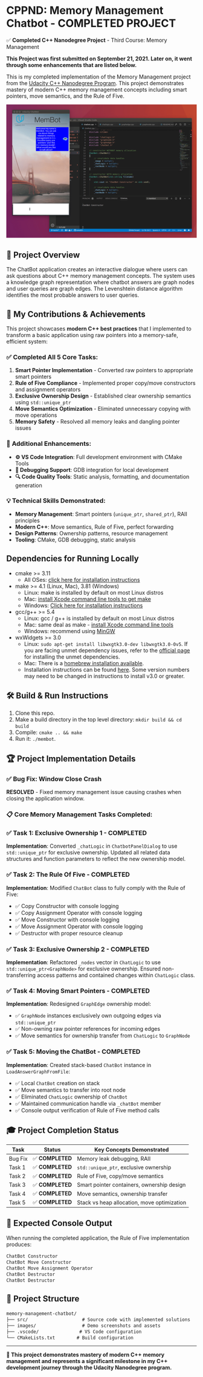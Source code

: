 # CPPND: Memory Management Chatbot - **COMPLETED PROJECT**

✅ **Completed C++ Nanodegree Project** - Third Course: Memory Management

**This Project was first submitted on September 21, 2021. Later on, it went through some enhancements that are listed below.**

This is my completed implementation of the Memory Management project from the [Udacity C++ Nanodegree Program](https://www.udacity.com/course/c-plus-plus-nanodegree--nd213). This project demonstrates mastery of modern C++ memory management concepts including smart pointers, move semantics, and the Rule of Five.

<img src="images/chatbot_demo.gif"/>

## 🚀 Project Overview

The ChatBot application creates an interactive dialogue where users can ask questions about C++ memory management concepts. The system uses a knowledge graph representation where chatbot answers are graph nodes and user queries are graph edges. The Levenshtein distance algorithm identifies the most probable answers to user queries.

## 🎯 My Contributions & Achievements

This project showcases **modern C++ best practices** that I implemented to transform a basic application using raw pointers into a memory-safe, efficient system:

### ✅ **Completed All 5 Core Tasks:**

1. **Smart Pointer Implementation** - Converted raw pointers to appropriate smart pointers
2. **Rule of Five Compliance** - Implemented proper copy/move constructors and assignment operators
3. **Exclusive Ownership Design** - Established clear ownership semantics using `std::unique_ptr`
4. **Move Semantics Optimization** - Eliminated unnecessary copying with move operations
5. **Memory Safety** - Resolved all memory leaks and dangling pointer issues

### 🔧 **Additional Enhancements:**

- **⚙️ VS Code Integration**: Full development environment with CMake Tools
- **🐛 Debugging Support**: GDB integration for local development
- **🔍 Code Quality Tools**: Static analysis, formatting, and documentation generation

### 💡 **Technical Skills Demonstrated:**

- **Memory Management**: Smart pointers (`unique_ptr`, `shared_ptr`), RAII principles
- **Modern C++**: Move semantics, Rule of Five, perfect forwarding
- **Design Patterns**: Ownership patterns, resource management
- **Tooling**: CMake, GDB debugging, static analysis

## Dependencies for Running Locally

* cmake >= 3.11
  * All OSes: [click here for installation instructions](https://cmake.org/install/)
* make >= 4.1 (Linux, Mac), 3.81 (Windows)
  * Linux: make is installed by default on most Linux distros
  * Mac: [install Xcode command line tools to get make](https://developer.apple.com/xcode/features/)
  * Windows: [Click here for installation instructions](http://gnuwin32.sourceforge.net/packages/make.htm)
* gcc/g++ >= 5.4
  * Linux: gcc / g++ is installed by default on most Linux distros
  * Mac: same deal as make - [install Xcode command line tools](https://developer.apple.com/xcode/features/)
  * Windows: recommend using [MinGW](http://www.mingw.org/)
* wxWidgets >= 3.0
  * Linux: `sudo apt-get install libwxgtk3.0-dev libwxgtk3.0-0v5`. If you are facing unmet dependency issues, refer to the [official page](https://wiki.codelite.org/pmwiki.php/Main/WxWidgets30Binaries#toc2) for installing the unmet dependencies.
  * Mac: There is a [homebrew installation available](https://formulae.brew.sh/formula/wxmac).
  * Installation instructions can be found [here](https://wiki.wxwidgets.org/Install). Some version numbers may need to be changed in instructions to install v3.0 or greater.

## 🛠️ Build & Run Instructions

1. Clone this repo.
2. Make a build directory in the top level directory: `mkdir build && cd build`
3. Compile: `cmake .. && make`
4. Run it: `./membot`.

## 🏆 Project Implementation Details

### ✅ **Bug Fix**: Window Close Crash
**RESOLVED** - Fixed memory management issue causing crashes when closing the application window.

### 📋 **Core Memory Management Tasks Completed:**

### ✅ **Task 1: Exclusive Ownership 1** - COMPLETED
**Implementation**: Converted `_chatLogic` in `ChatbotPanelDialog` to use `std::unique_ptr` for exclusive ownership. Updated all related data structures and function parameters to reflect the new ownership model.

### ✅ **Task 2: The Rule Of Five** - COMPLETED  
**Implementation**: Modified `ChatBot` class to fully comply with the Rule of Five:
- ✅ Copy Constructor with console logging
- ✅ Copy Assignment Operator with console logging  
- ✅ Move Constructor with console logging
- ✅ Move Assignment Operator with console logging
- ✅ Destructor with proper resource cleanup

### ✅ **Task 3: Exclusive Ownership 2** - COMPLETED
**Implementation**: Refactored `_nodes` vector in `ChatLogic` to use `std::unique_ptr<GraphNode>` for exclusive ownership. Ensured non-transferring access patterns and contained changes within `ChatLogic` class.

### ✅ **Task 4: Moving Smart Pointers** - COMPLETED
**Implementation**: Redesigned `GraphEdge` ownership model:
- ✅ `GraphNode` instances exclusively own outgoing edges via `std::unique_ptr`
- ✅ Non-owning raw pointer references for incoming edges  
- ✅ Move semantics for ownership transfer from `ChatLogic` to `GraphNode`

### ✅ **Task 5: Moving the ChatBot** - COMPLETED
**Implementation**: Created stack-based `ChatBot` instance in `LoadAnswerGraphFromFile`:
- ✅ Local `ChatBot` creation on stack
- ✅ Move semantics to transfer into root node
- ✅ Eliminated `ChatLogic` ownership of `ChatBot`
- ✅ Maintained communication handle via `_chatBot` member
- ✅ Console output verification of Rule of Five method calls

## 🎓 **Project Completion Status**

| Task | Status | Key Concepts Demonstrated |
|------|--------|---------------------------|
| Bug Fix | ✅ **COMPLETED** | Memory leak debugging, RAII |
| Task 1 | ✅ **COMPLETED** | `std::unique_ptr`, exclusive ownership |
| Task 2 | ✅ **COMPLETED** | Rule of Five, copy/move semantics |
| Task 3 | ✅ **COMPLETED** | Smart pointer containers, ownership design |
| Task 4 | ✅ **COMPLETED** | Move semantics, ownership transfer |
| Task 5 | ✅ **COMPLETED** | Stack vs heap allocation, move optimization |

## 🚀 **Expected Console Output**
When running the completed application, the Rule of Five implementation produces:
```
ChatBot Constructor
ChatBot Move Constructor
ChatBot Move Assignment Operator
ChatBot Destructor
ChatBot Destructor 
```

## 📁 **Project Structure**
```
memory-management-chatbot/
├── src/                    # Source code with implemented solutions
├── images/                 # Demo screenshots and assets
├── .vscode/               # VS Code configuration
└── CMakeLists.txt        # Build configuration
```

---

**🎯 This project demonstrates mastery of modern C++ memory management and represents a significant milestone in my C++ development journey through the Udacity Nanodegree program.**
